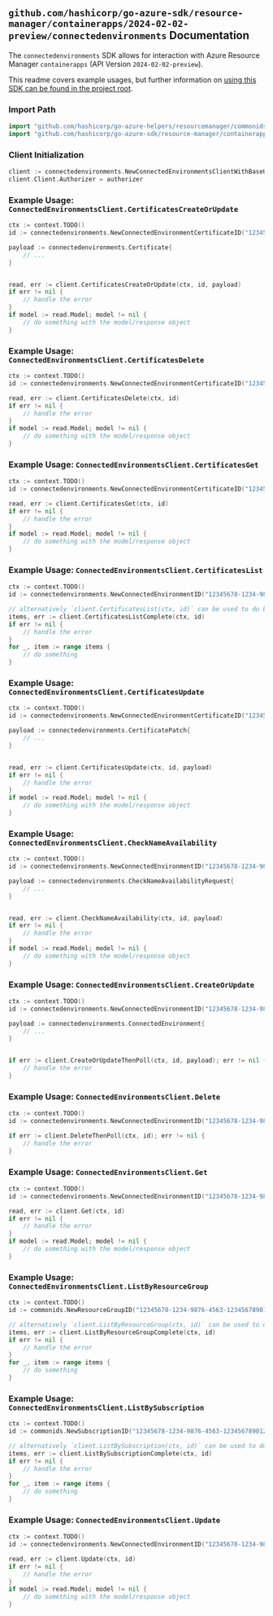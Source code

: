
## `github.com/hashicorp/go-azure-sdk/resource-manager/containerapps/2024-02-02-preview/connectedenvironments` Documentation

The `connectedenvironments` SDK allows for interaction with Azure Resource Manager `containerapps` (API Version `2024-02-02-preview`).

This readme covers example usages, but further information on [using this SDK can be found in the project root](https://github.com/hashicorp/go-azure-sdk/tree/main/docs).

### Import Path

```go
import "github.com/hashicorp/go-azure-helpers/resourcemanager/commonids"
import "github.com/hashicorp/go-azure-sdk/resource-manager/containerapps/2024-02-02-preview/connectedenvironments"
```


### Client Initialization

```go
client := connectedenvironments.NewConnectedEnvironmentsClientWithBaseURI("https://management.azure.com")
client.Client.Authorizer = authorizer
```


### Example Usage: `ConnectedEnvironmentsClient.CertificatesCreateOrUpdate`

```go
ctx := context.TODO()
id := connectedenvironments.NewConnectedEnvironmentCertificateID("12345678-1234-9876-4563-123456789012", "example-resource-group", "connectedEnvironmentName", "certificateName")

payload := connectedenvironments.Certificate{
	// ...
}


read, err := client.CertificatesCreateOrUpdate(ctx, id, payload)
if err != nil {
	// handle the error
}
if model := read.Model; model != nil {
	// do something with the model/response object
}
```


### Example Usage: `ConnectedEnvironmentsClient.CertificatesDelete`

```go
ctx := context.TODO()
id := connectedenvironments.NewConnectedEnvironmentCertificateID("12345678-1234-9876-4563-123456789012", "example-resource-group", "connectedEnvironmentName", "certificateName")

read, err := client.CertificatesDelete(ctx, id)
if err != nil {
	// handle the error
}
if model := read.Model; model != nil {
	// do something with the model/response object
}
```


### Example Usage: `ConnectedEnvironmentsClient.CertificatesGet`

```go
ctx := context.TODO()
id := connectedenvironments.NewConnectedEnvironmentCertificateID("12345678-1234-9876-4563-123456789012", "example-resource-group", "connectedEnvironmentName", "certificateName")

read, err := client.CertificatesGet(ctx, id)
if err != nil {
	// handle the error
}
if model := read.Model; model != nil {
	// do something with the model/response object
}
```


### Example Usage: `ConnectedEnvironmentsClient.CertificatesList`

```go
ctx := context.TODO()
id := connectedenvironments.NewConnectedEnvironmentID("12345678-1234-9876-4563-123456789012", "example-resource-group", "connectedEnvironmentName")

// alternatively `client.CertificatesList(ctx, id)` can be used to do batched pagination
items, err := client.CertificatesListComplete(ctx, id)
if err != nil {
	// handle the error
}
for _, item := range items {
	// do something
}
```


### Example Usage: `ConnectedEnvironmentsClient.CertificatesUpdate`

```go
ctx := context.TODO()
id := connectedenvironments.NewConnectedEnvironmentCertificateID("12345678-1234-9876-4563-123456789012", "example-resource-group", "connectedEnvironmentName", "certificateName")

payload := connectedenvironments.CertificatePatch{
	// ...
}


read, err := client.CertificatesUpdate(ctx, id, payload)
if err != nil {
	// handle the error
}
if model := read.Model; model != nil {
	// do something with the model/response object
}
```


### Example Usage: `ConnectedEnvironmentsClient.CheckNameAvailability`

```go
ctx := context.TODO()
id := connectedenvironments.NewConnectedEnvironmentID("12345678-1234-9876-4563-123456789012", "example-resource-group", "connectedEnvironmentName")

payload := connectedenvironments.CheckNameAvailabilityRequest{
	// ...
}


read, err := client.CheckNameAvailability(ctx, id, payload)
if err != nil {
	// handle the error
}
if model := read.Model; model != nil {
	// do something with the model/response object
}
```


### Example Usage: `ConnectedEnvironmentsClient.CreateOrUpdate`

```go
ctx := context.TODO()
id := connectedenvironments.NewConnectedEnvironmentID("12345678-1234-9876-4563-123456789012", "example-resource-group", "connectedEnvironmentName")

payload := connectedenvironments.ConnectedEnvironment{
	// ...
}


if err := client.CreateOrUpdateThenPoll(ctx, id, payload); err != nil {
	// handle the error
}
```


### Example Usage: `ConnectedEnvironmentsClient.Delete`

```go
ctx := context.TODO()
id := connectedenvironments.NewConnectedEnvironmentID("12345678-1234-9876-4563-123456789012", "example-resource-group", "connectedEnvironmentName")

if err := client.DeleteThenPoll(ctx, id); err != nil {
	// handle the error
}
```


### Example Usage: `ConnectedEnvironmentsClient.Get`

```go
ctx := context.TODO()
id := connectedenvironments.NewConnectedEnvironmentID("12345678-1234-9876-4563-123456789012", "example-resource-group", "connectedEnvironmentName")

read, err := client.Get(ctx, id)
if err != nil {
	// handle the error
}
if model := read.Model; model != nil {
	// do something with the model/response object
}
```


### Example Usage: `ConnectedEnvironmentsClient.ListByResourceGroup`

```go
ctx := context.TODO()
id := commonids.NewResourceGroupID("12345678-1234-9876-4563-123456789012", "example-resource-group")

// alternatively `client.ListByResourceGroup(ctx, id)` can be used to do batched pagination
items, err := client.ListByResourceGroupComplete(ctx, id)
if err != nil {
	// handle the error
}
for _, item := range items {
	// do something
}
```


### Example Usage: `ConnectedEnvironmentsClient.ListBySubscription`

```go
ctx := context.TODO()
id := commonids.NewSubscriptionID("12345678-1234-9876-4563-123456789012")

// alternatively `client.ListBySubscription(ctx, id)` can be used to do batched pagination
items, err := client.ListBySubscriptionComplete(ctx, id)
if err != nil {
	// handle the error
}
for _, item := range items {
	// do something
}
```


### Example Usage: `ConnectedEnvironmentsClient.Update`

```go
ctx := context.TODO()
id := connectedenvironments.NewConnectedEnvironmentID("12345678-1234-9876-4563-123456789012", "example-resource-group", "connectedEnvironmentName")

read, err := client.Update(ctx, id)
if err != nil {
	// handle the error
}
if model := read.Model; model != nil {
	// do something with the model/response object
}
```
